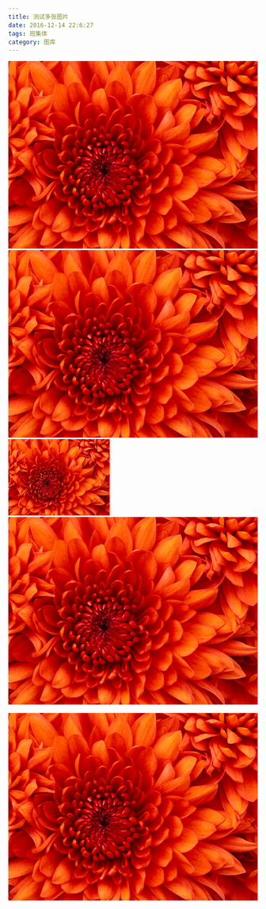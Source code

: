```yaml
---
title: 测试多张图片
date: 2016-12-14 22:6:27
tags: 班集体
category: 图库
---
```



![jo][1]
![enter description here][2]
![enter description here][3]
![enter description here][4]

![enter description here][5]


  [1]: ./images/Chrysanthemum.jpg
  [2]: ./images/Chrysanthemum.jpg "Chrysanthemum.jpg"
  [3]: ./images/Chrysanthemum11.jpg "Chrysanthemum11.jpg"
  [4]: ./images/Chrysanthemum.jpg "Chrysanthemum.jpg"
  [5]: ./images/Chrysanthemum.jpg "Chrysanthemum.jpg"
